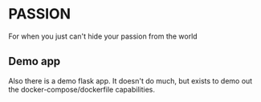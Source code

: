 # PASSION
For when you just can't hide your passion from the world

## Demo app
Also there is a demo flask app. It doesn't do much, but exists to demo out the docker-compose/dockerfile capabilities. 